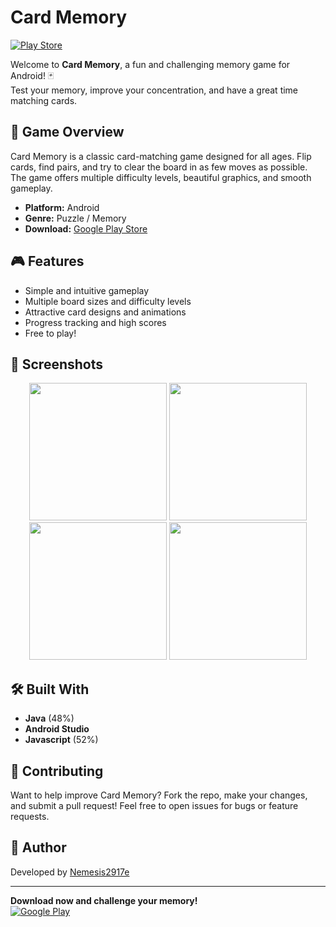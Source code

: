 # Card Memory

[![Play Store](https://img.shields.io/badge/Download%20on%20Google%20Play-Card%20Memory-brightgreen)](https://play.google.com/store/apps/details?id=com.nemesis.cardmemory)

Welcome to **Card Memory**, a fun and challenging memory game for Android! 🃏  
Test your memory, improve your concentration, and have a great time matching cards.

## 🚀 Game Overview

Card Memory is a classic card-matching game designed for all ages. Flip cards, find pairs, and try to clear the board in as few moves as possible. The game offers multiple difficulty levels, beautiful graphics, and smooth gameplay.

- **Platform:** Android
- **Genre:** Puzzle / Memory
- **Download:** [Google Play Store](https://play.google.com/store/apps/details?id=com.nemesis.cardmemory)

## 🎮 Features

- Simple and intuitive gameplay
- Multiple board sizes and difficulty levels
- Attractive card designs and animations
- Progress tracking and high scores
- Free to play!

## 📸 Screenshots

<p align="center">
  <img src="https://play-lh.googleusercontent.com/4-W1fIE7NNhWnBYe_ZdQLGmsoKfsWkJN2bVroA_iNCnnh0fuiKdZPUX2e-8xlw5bC_s=w1052-h592-rw" width="220" height="220">
  <img src="https://play-lh.googleusercontent.com/xQvCOfF1_6-TxqltZPYybmovB-hs5wxNIFZNFKULXUOdU5Z3jvQ-dWuDBjssxJXhb0E=w1052-h592-rw" width="220" height="220">
  <img src="https://play-lh.googleusercontent.com/IDYUZMuTiaYXGrxrwKH7NA0m_Snk-WfCZFygd3m_To-ouYADX4sgZtPgwzCwWc65MQ=w1052-h592-rw" width="220" height="220">
  <img src="https://play-lh.googleusercontent.com/iLgixMk-RGsJvjyX7miPlNAH70RCuEIxBW0MEyIHnTFqnCwz-HIkHNF0T_bTrRRZOQ=w1052-h592-rw" width="220" height="220">
</p>

## 🛠️ Built With

- **Java** (48%)
- **Android Studio**
- **Javascript** (52%)


## 🤝 Contributing

Want to help improve Card Memory? Fork the repo, make your changes, and submit a pull request!
Feel free to open issues for bugs or feature requests.


## 👤 Author

Developed by [Nemesis2917e](https://github.com/Nemesis2917e)

---

**Download now and challenge your memory!**  
[![Google Play](https://img.shields.io/badge/Play%20on%20Google%20Play-Card%20Memory-blue?logo=google-play)](https://play.google.com/store/apps/details?id=com.nemesis.cardmemory)
